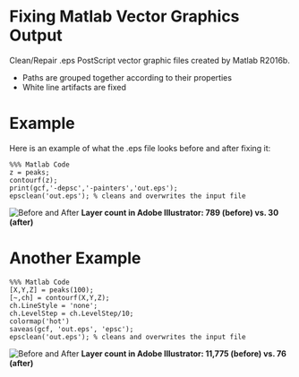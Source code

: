 # Fixing Matlab Vector Graphics Output
Clean/Repair .eps PostScript vector graphic files created by Matlab R2016b.
* Paths are grouped together according to their properties
* White line artifacts are fixed

# Example

Here is an example of what the .eps file looks before and after fixing it:

```
%%% Matlab Code
z = peaks;
contourf(z);
print(gcf,'-depsc','-painters','out.eps');
epsclean('out.eps'); % cleans and overwrites the input file
```

![Before and After](http://i.imgur.com/NRCnQiH.png)
**Layer count in Adobe Illustrator: 789 (before) vs. 30 (after)**

# Another Example

```
%%% Matlab Code
[X,Y,Z] = peaks(100);
[~,ch] = contourf(X,Y,Z);
ch.LineStyle = 'none';
ch.LevelStep = ch.LevelStep/10;
colormap('hot')
saveas(gcf, 'out.eps', 'epsc');
epsclean('out.eps'); % cleans and overwrites the input file
```

![Before and After](http://i.imgur.com/ag8LV7i.png)
**Layer count in Adobe Illustrator: 11,775 (before) vs. 76 (after)**

